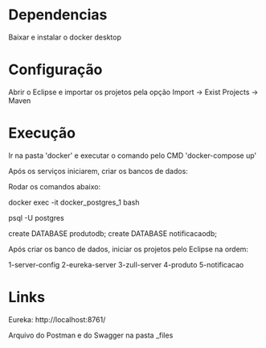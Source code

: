 # Dependencias

Baixar e instalar o docker desktop

# Configuração

Abrir o Eclipse e importar os projetos pela opção Import -> Exist Projects -> Maven

# Execução

Ir na pasta 'docker' e executar o comando pelo CMD 'docker-compose up'

Após os serviços iniciarem, criar os bancos de dados:

Rodar os comandos abaixo:

docker exec -it docker_postgres_1 bash

psql -U postgres

create DATABASE produtodb;
create DATABASE notificacaodb;

Após criar os banco de dados, iniciar os projetos pelo Eclipse na ordem:

1-server-config
2-eureka-server
3-zull-server
4-produto
5-notificacao

# Links

Eureka: http://localhost:8761/

Arquivo do Postman e do Swagger na pasta _files